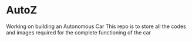 # AutoZ
Working on building an Autonomous Car 
This repo is to store all the codes and images required for the complete functioning of the car
